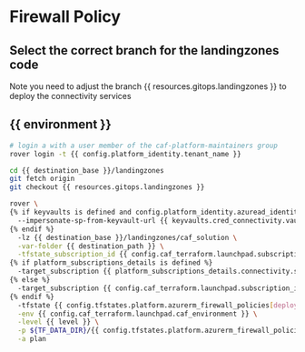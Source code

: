 
# Firewall Policy

## Select the correct branch for the landingzones code

Note you need to adjust the branch {{ resources.gitops.landingzones }} to deploy the connectivity services

## {{ environment }}

```bash
# login a with a user member of the caf-platform-maintainers group
rover login -t {{ config.platform_identity.tenant_name }}

cd {{ destination_base }}/landingzones
git fetch origin
git checkout {{ resources.gitops.landingzones }}

rover \
{% if keyvaults is defined and config.platform_identity.azuread_identity_mode != "logged_in_user" %}
  --impersonate-sp-from-keyvault-url {{ keyvaults.cred_connectivity.vault_uri }} \
{% endif %}
  -lz {{ destination_base }}/landingzones/caf_solution \
  -var-folder {{ destination_path }} \
  -tfstate_subscription_id {{ config.caf_terraform.launchpad.subscription_id }} \
{% if platform_subscriptions_details is defined %}
  -target_subscription {{ platform_subscriptions_details.connectivity.subscription_id }} \
{% else %}
  -target_subscription {{ config.caf_terraform.launchpad.subscription_id }} \
{% endif %}
  -tfstate {{ config.tfstates.platform.azurerm_firewall_policies[deployment].tfstate }} \
  -env {{ config.caf_terraform.launchpad.caf_environment }} \
  -level {{ level }} \
  -p ${TF_DATA_DIR}/{{ config.tfstates.platform.azurerm_firewall_policies[deployment].tfstate }}.tfplan \
  -a plan

```

